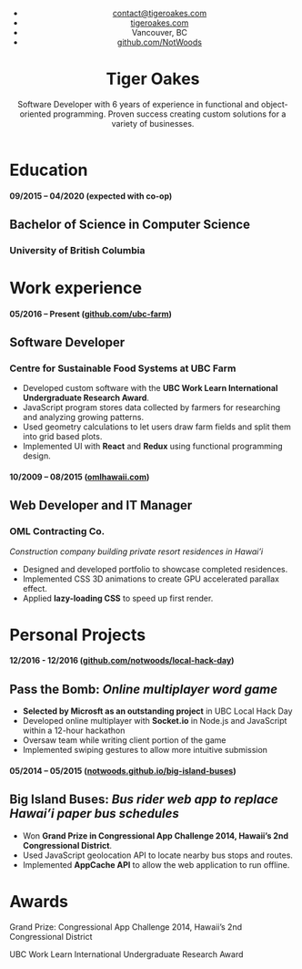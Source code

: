 <header class="resume-header">
  <ul class="resume-header-items">
    <li>
      <a href="mailto:contact@tigeroakes.com">contact@tigeroakes.com</a>
    </li>
    <li>
      <a href="https://tigeroakes.com">tigeroakes.com</a>
    </li>
    <li>
      Vancouver, BC
    </li>
    <li>
      <a href="https://github.com/NotWoods">github.com/NotWoods</a>
    </li>
   </ul>
   <h1 class="resume-title">Tiger Oakes</h1>
  <p class="resume-summary">
      Software Developer with 6 years of experience in functional and object-oriented programming.
      Proven success creating custom solutions for a variety of businesses.
  </p>
</header>

Education
=========

#### 09/2015 – 04/2020	(expected with co-op)

## Bachelor of Science in Computer Science

### University of British Columbia


Work experience
===============

#### 05/2016 – Present	([github.com/ubc-farm](https://github.com/ubc-farm))

## Software Developer

### Centre for Sustainable Food Systems at UBC Farm

+ Developed custom software with the **UBC Work Learn International Undergraduate Research Award**.
+	JavaScript program stores data collected by farmers for researching and analyzing growing patterns.
+	Used geometry calculations to let users draw farm fields and split them into grid based plots.
+	Implemented UI with **React** and **Redux** using functional programming design.

#### 10/2009 – 08/2015	([omlhawaii.com](http://omlhawaii.com))

## Web Developer and IT Manager

### OML Contracting Co.
*Construction company building private resort residences in Hawai’i*

+	Designed and developed portfolio to showcase completed residences.
+	Implemented CSS 3D animations to create GPU accelerated parallax effect.
+	Applied **lazy-loading CSS** to speed up first render.


Personal Projects
=================

#### 12/2016 - 12/2016	([github.com/notwoods/local-hack-day](https://github.com/NotWoods/local-hack-day))

## Pass the Bomb: *Online multiplayer word game*

+	**Selected by Microsft as an outstanding project** in UBC Local Hack Day
+ Developed online multiplayer with **Socket.io** in Node.js and JavaScript within a 12-hour hackathon
+ Oversaw team while writing client portion of the game
+ Implemented swiping gestures to allow more intuitive submission

#### 05/2014 – 05/2015	([notwoods.github.io/big-island-buses](https://notwoods.github.io/big-island-buses))

## Big Island Buses: *Bus rider web app to replace Hawai’i paper bus schedules*

+	Won **Grand Prize in Congressional App Challenge 2014, Hawaii’s 2nd Congressional District**.
+	Used JavaScript geolocation API to locate nearby bus stops and routes.
+	Implemented **AppCache API** to allow the web application to run offline.


Awards
======
Grand Prize: Congressional App Challenge 2014, Hawaii’s 2nd Congressional District

UBC Work Learn International Undergraduate Research Award
